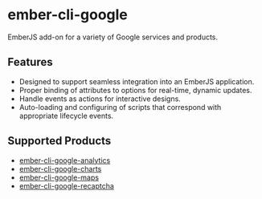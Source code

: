 ember-cli-google
=================================================================


EmberJS add-on for a variety of Google services and products.


Features
-----------------------------------------------------------------


* Designed to support seamless integration into an EmberJS application.
* Proper binding of attributes to options for real-time, dynamic updates.
* Handle events as actions for interactive designs.
* Auto-loading and configuring of scripts that correspond with appropriate lifecycle events.


 Supported Products 
-----------------------------------------------------------------

* [ember-cli-google-analytics](https://github.com/onehilltech/ember-cli-google/tree/master/packages/ember-cli-google-analytics)
* [ember-cli-google-charts](https://github.com/onehilltech/ember-cli-google/tree/master/packages/ember-cli-google-charts)
* [ember-cli-google-maps](https://github.com/onehilltech/ember-cli-google/tree/master/packages/ember-cli-google-maps)
* [ember-cli-google-recaptcha](https://github.com/onehilltech/ember-cli-google/tree/master/packages/ember-cli-google-recaptcha)


